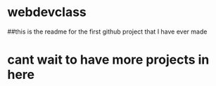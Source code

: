 # webdevclass

##this is the readme for the first github project that I have ever made

# cant wait to have more projects in here
